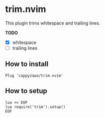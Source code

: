 # trim.nvim

This plugin trims whitespace and trailing lines.

**TODO**

- [x] whitespace
- [ ] trailing lines

## How to install

```vim
Plug 'cappyzawa/trim.nvim'
```

## How to setup

```vim
lua << EOF
lua require('trim').setup()
EOF
```
